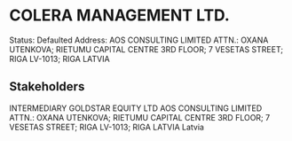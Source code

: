 # COLERA MANAGEMENT LTD.
Status: Defaulted
Address: AOS CONSULTING LIMITED ATTN.: OXANA UTENKOVA; RIETUMU CAPITAL CENTRE 3RD FLOOR; 7 VESETAS STREET; RIGA LV-1013; RIGA LATVIA

## Stakeholders
INTERMEDIARY
GOLDSTAR EQUITY LTD
AOS CONSULTING LIMITED ATTN.: OXANA UTENKOVA; RIETUMU CAPITAL CENTRE 3RD FLOOR; 7 VESETAS STREET; RIGA LV-1013; RIGA LATVIA
Latvia



